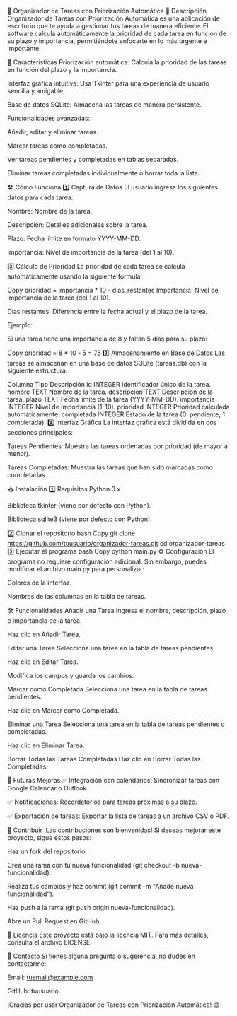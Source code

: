 🎯 Organizador de Tareas con Priorización Automática
📌 Descripción
Organizador de Tareas con Priorización Automática es una aplicación de escritorio que te ayuda a gestionar tus tareas de manera eficiente. El software calcula automáticamente la prioridad de cada tarea en función de su plazo y importancia, permitiéndote enfocarte en lo más urgente e importante.

🚀 Características
Priorización automática: Calcula la prioridad de las tareas en función del plazo y la importancia.

Interfaz gráfica intuitiva: Usa Tkinter para una experiencia de usuario sencilla y amigable.

Base de datos SQLite: Almacena las tareas de manera persistente.

Funcionalidades avanzadas:

Añadir, editar y eliminar tareas.

Marcar tareas como completadas.

Ver tareas pendientes y completadas en tablas separadas.

Eliminar tareas completadas individualmente o borrar toda la lista.

🛠️ Cómo Funciona
1️⃣ Captura de Datos
El usuario ingresa los siguientes datos para cada tarea:

Nombre: Nombre de la tarea.

Descripción: Detalles adicionales sobre la tarea.

Plazo: Fecha límite en formato YYYY-MM-DD.

Importancia: Nivel de importancia de la tarea (del 1 al 10).

2️⃣ Cálculo de Prioridad
La prioridad de cada tarea se calcula automáticamente usando la siguiente fórmula:

Copy
prioridad = importancia * 10 - días_restantes
Importancia: Nivel de importancia de la tarea (del 1 al 10).

Días restantes: Diferencia entre la fecha actual y el plazo de la tarea.

Ejemplo:

Si una tarea tiene una importancia de 8 y faltan 5 días para su plazo:

Copy
prioridad = 8 * 10 - 5 = 75
3️⃣ Almacenamiento en Base de Datos
Las tareas se almacenan en una base de datos SQLite (tareas.db) con la siguiente estructura:

Columna	Tipo	Descripción
id	INTEGER	Identificador único de la tarea.
nombre	TEXT	Nombre de la tarea.
descripcion	TEXT	Descripción de la tarea.
plazo	TEXT	Fecha límite de la tarea (YYYY-MM-DD).
importancia	INTEGER	Nivel de importancia (1-10).
prioridad	INTEGER	Prioridad calculada automáticamente.
completada	INTEGER	Estado de la tarea (0: pendiente, 1: completada).
4️⃣ Interfaz Gráfica
La interfaz gráfica está dividida en dos secciones principales:

Tareas Pendientes: Muestra las tareas ordenadas por prioridad (de mayor a menor).

Tareas Completadas: Muestra las tareas que han sido marcadas como completadas.

📥 Instalación
1️⃣ Requisitos
Python 3.x

Biblioteca tkinter (viene por defecto con Python).

Biblioteca sqlite3 (viene por defecto con Python).

2️⃣ Clonar el repositorio
bash
Copy
git clone https://github.com/tuusuario/organizador-tareas.git
cd organizador-tareas
3️⃣ Ejecutar el programa
bash
Copy
python main.py
⚙️ Configuración
El programa no requiere configuración adicional. Sin embargo, puedes modificar el archivo main.py para personalizar:

Colores de la interfaz.

Nombres de las columnas en la tabla de tareas.

🛠️ Funcionalidades
Añadir una Tarea
Ingresa el nombre, descripción, plazo e importancia de la tarea.

Haz clic en Añadir Tarea.

Editar una Tarea
Selecciona una tarea en la tabla de tareas pendientes.

Haz clic en Editar Tarea.

Modifica los campos y guarda los cambios.

Marcar como Completada
Selecciona una tarea en la tabla de tareas pendientes.

Haz clic en Marcar como Completada.

Eliminar una Tarea
Selecciona una tarea en la tabla de tareas pendientes o completadas.

Haz clic en Eliminar Tarea.

Borrar Todas las Tareas Completadas
Haz clic en Borrar Todas las Completadas.

📌 Futuras Mejoras
✅ Integración con calendarios: Sincronizar tareas con Google Calendar o Outlook.

✅ Notificaciones: Recordatorios para tareas próximas a su plazo.

✅ Exportación de tareas: Exportar la lista de tareas a un archivo CSV o PDF.

🤝 Contribuir
¡Las contribuciones son bienvenidas! Si deseas mejorar este proyecto, sigue estos pasos:

Haz un fork del repositorio.

Crea una rama con tu nueva funcionalidad (git checkout -b nueva-funcionalidad).

Realiza tus cambios y haz commit (git commit -m "Añade nueva funcionalidad").

Haz push a la rama (git push origin nueva-funcionalidad).

Abre un Pull Request en GitHub.

📄 Licencia
Este proyecto está bajo la licencia MIT. Para más detalles, consulta el archivo LICENSE.

📧 Contacto
Si tienes alguna pregunta o sugerencia, no dudes en contactarme:

Email: tuemail@example.com

GitHub: tuusuario

¡Gracias por usar Organizador de Tareas con Priorización Automática! 😊